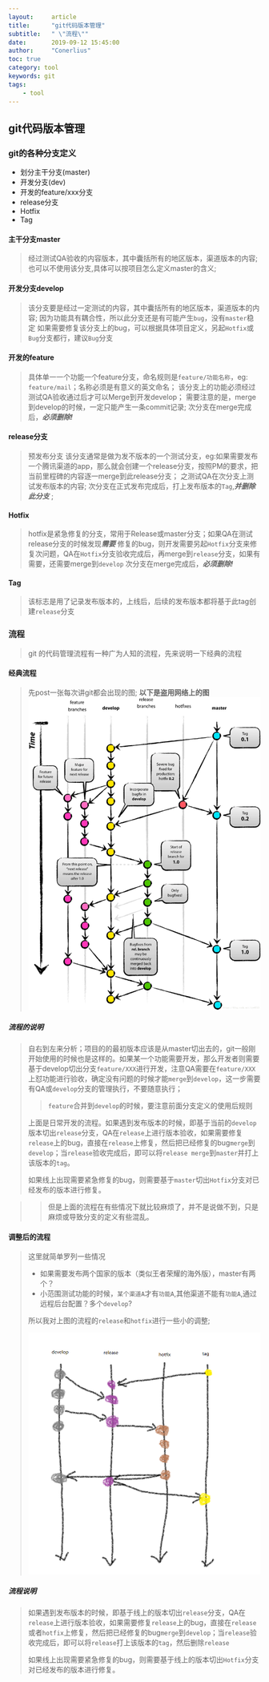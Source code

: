 ```yaml
---
layout:     article
title:      "git代码版本管理"
subtitle:   " \"流程\""
date:       2019-09-12 15:45:00
author:     "Conerlius"
toc: true
category: tool
keywords: git
tags:
    - tool
---
```


## git代码版本管理

### git的各种分支定义
* 划分主干分支(master)
* 开发分支(dev)
* 开发的feature/xxx分支
* release分支
* Hotfix
* Tag

#### 主干分支master
> 经过测试QA验收的内容版本，其中囊括所有的地区版本，渠道版本的内容;
> 也可以不使用该分支,具体可以按项目怎么定义master的含义;

#### 开发分支develop
> 该分支要是经过一定测试的内容，其中囊括所有的地区版本，渠道版本的内容;
> 因为功能具有耦合性，所以此分支还是有可能产生`bug`，没有`master`稳定
> 如果需要修复该分支上的bug，可以根据具体项目定义，另起`Hotfix`或`Bug`分支都行，建议`Bug`分支

#### 开发的feature
> 具体单一一个功能一个feature分支，命名规则是`feature/功能名称`，eg: `feature/mail`；名称必须是有意义的英文命名；
> 该分支上的功能必须经过测试QA验收通过后才可以Merge到开发develop；
> 需要注意的是，merge到develop的时候，一定只能产生一条commit记录;
> 次分支在merge完成后，***必须删除!***

#### release分支
> 预发布分支
> 该分支通常是做为发不版本的一个测试分支，eg:如果需要发布一个腾讯渠道的app，那么就会创建一个release分支，按照PM的要求，把当前里程碑的内容逐一merge到此release分支；
> 之测试QA在次分支上测试发布版本的内容;
> 次分支在正式发布完成后，打上发布版本的`Tag`,***并删除此分支*** ;

#### Hotfix
> hotfix是紧急修复的分支，常用于Release或master分支；如果QA在测试release分支的时候发现***需要*** 修复的bug，则开发需要另起`Hotfix`分支来修复次问题，QA在`Hotfix`分支验收完成后，再merge到`release`分支，如果有需要，还需要merge到`develop`
> 次分支在merge完成后，***必须删除!***

#### Tag
> 该标志是用了记录发布版本的，上线后，后续的发布版本都将基于此tag创建`release`分支

### 流程
> git 的代码管理流程有一种广为人知的流程，先来说明一下经典的流程
#### 经典流程
> 先post一张每次讲git都会出现的图;
> **以下是盗用网络上的图**
> ![png](/images/computer/tool/git_flow_chart.png)

##### 流程的说明
> 自右到左来分析；项目的的最初版本应该是从master切出去的，git一般刚开始使用的时候也是这样的。如果某一个功能需要开发，那么开发者则需要基于develop切出分支`feature/XXX`进行开发，注意QA需要在`feature/XXX`上怼功能进行验收，确定没有问题的时候才能`merge`到`develop`，这一步需要有QA或`develop`分支的管理执行，不要随意执行；
>> `feature`合并到`develop`的时候，要注意前面分支定义的使用后规则
> 
> 上面是日常开发的流程。如果遇到发布版本的时候，即基于当前的`develop`版本切出`release`分支，QA在`release`上进行版本验收，如果需要修复`release`上的bug，直接在`release`上修复，然后把已经修复的bug`merge`到`develop`；当`release`验收完成后，即可以将`release merge`到`master`并打上该版本的`tag`。
> 
> 如果线上出现需要紧急修复的bug，则需要基于`master`切出`Hotfix`分支对已经发布的版本进行修复。

>> 但是上面的流程在有些情况下就比较麻烦了，并不是说做不到，只是麻烦或导致分支的定义有些混乱。

#### 调整后的流程
> 这里就简单罗列一些情况
> * 如果需要发布两个国家的版本（类似王者荣耀的海外版），master有两个？
> * 小范围测试功能的时候，`某个渠道A`才有`功能A`,其他渠道不能有`功能A`,通过远程后台配置？多个`develop`?
> 
> 所以我对上图的流程的`release`和`hotfix`进行一些小的调整;
> 
> ![png](/images/computer/tool/git_flow_chart_fix.png)

##### 流程说明

> 如果遇到发布版本的时候，即基于线上的版本切出`release`分支，QA在`release`上进行版本验收，如果需要修复`release`上的bug，直接在`release`或者`hotfix`上修复，然后把已经修复的bug`merge`到`develop`；当`release`验收完成后，即可以将`release`打上该版本的`tag`，然后删除`release`
> 
> 如果线上出现需要紧急修复的bug，则需要基于线上的版本切出`Hotfix`分支对已经发布的版本进行修复。
